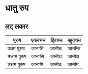 # धातु रुप


## लट् लकार 

| पुरुष | एकवचन | द्विवचन | बहुवचन |
| --- | --- | --- | --- |
| प्रथम पुरुष | जानाति | जानीतः | जानन्ति |
| मध्यम पुरुष | जानासि | जानीथः | जानीथ|
| उत्तम पुरुष | जानामि | जानीवः | जानीमः |